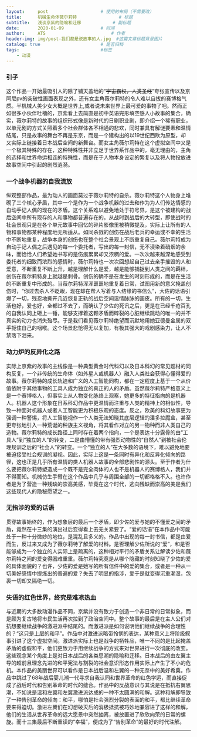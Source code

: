 ```yaml
---
layout:     post   				    # 使用的布局（不需要改）
title:      机械生命体薇尔莉特			     # 标题 
subtitle:   浅谈京紫的隐喻和迁移            # 副标题
date:       2020-01-09 			    # 时间
author:     ATS 						# 作者
header-img: img/post-我们都是说故事的人.jpg 	#这篇文章标题背景图片
catalog: true 						# 是否归档
tags:								#标签
    - 动漫
---
```


### 引子

  这个作品一开始最吸引人的除了铺天盖地的“~~宇宙霸权，人类圣经~~”夸张宣传以及京阿尼pv的突破性画面表现之外，还有女主角薇尔莉特的令人难以自拔的赛博格气质。半机械人美少女大概是世界上,或者说未来世界上最可爱的事物了吧。然而正如很多小伙伴吐槽的，京紫看上去简直是初中英语完形填空感人小故事的集合，确实，薇尔莉特的故事的组织形式像是新时代的日剧职业剧，即介绍一个稀有职业，以单元剧的方式关照着多个社会群体各不相通的悲欢，同时兼具有解谜要素和温情结尾，只是故事的舞台不再是东京，而是一个建构出的以19世纪西欧为原型，却又实际上链接着日本战后空间的新舞台。而女主角薇尔莉特在这个虚拟空间中又是一个极其特殊的存在，这种特殊性并非立足于世界系作品中的，毫无理由的，主角的选择和世界命运相连的特殊性，而是在于人物本身设定的繁复以及将人物投放进故事空间中引起的剧烈涟漪。



### 一个战争机器的自我流放

  纵观整部作品，最为动人的画面莫过于薇尔莉特的自杀。薇尔莉特这个人物身上堆砌了三个核心矛盾，其中一个是作为一个战争机器的过去和作为为人们传达情感的自动手记人偶的现在的矛盾。这个关系难以避免地处于符号界，是这个被建构的战后空间中所有现存的人和事物都普遍存在的。从战时到战后的大转型，即使战时的社会景观只是在各个单元故事中回忆的碎片影像里被稍微提及，实际上让所有的人物和事物都某种程度地无所适从。如同杀戮的创伤在战后老兵的幸运或不幸的生活中不断地重复，战争本身的创伤也在整个社会景观上不断重复自己。薇尔莉特成为自动手记人偶之后遇见的每一个委托者，写出的每一封信，无不浸染着硝烟的余味，而恰恰人们希望她书写的是伤痕累累却又浓稠的爱。一次次越来越深地感受到委托者的细致而浓烈的感情时，薇尔莉特也一次次回想起自己过去亲手摧毁的人和爱意，不断重复不断上升，越是理解什么是爱，越是能够捕捉到人类之间的羁绊，创伤在薇尔莉特身上就越是刺骨。创伤的确不是在发生的时刻形成的，而是在生活的不断重复中形成的。当薇尔莉特浑浑噩噩地重复着日常，试图用新的意义掩盖创伤时，“你过去杀人不眨眼，现在却在帮人写着与人结缘的书信么”，大佐的话语引爆了一切，残忍地撕开几近恢复正轨的战后空间温情脉脉的画皮。所有的一切，生活也好，爱也好，全都过不去了，而确认了少佐的死讯之后，更是在已经千疮百孔的自我认同上砸上一锤，能够支撑着这颗矛盾而碎裂的心脏继续跳动的唯一的并不真实的动力也消失殆尽。于是我们看见薇尔莉特绝望而沉默地用她亚德曼金属的双手扼住自己的咽喉。这个场景悲怆得无以复加，有极其强大的戏剧感染力，让人不禁落下泪来。

### 动力炉的反异化之路

  实际上京紫的故事的主线像是一种典型黄金时代科幻以及日本科幻的常见题材的同构反复，一个非传统的生命体（如外星人或机器人）融入人类社会获得心懂得爱的故事。薇尔莉特的成长轨迹和广义的人工智能同构，都在一定程度上基于一个从价值依附于其他事物的工具人成为独立的真正的人的矛盾。虽然薇尔莉特严格意义上是一个赛博格人，但事实上从人物变化脉络上观察，她更多的特征指向的是机器人。机器人这个形象在日系科幻作品中更温情而注重与人类的精神上的相似性，导致一种面对机器人或者人工智能更为积极乐观的态度。反之，欧美的科幻故事更为强调一种警惕，将人工智能视作一个人类无法知晓其底层逻辑的潘多拉魔盒，甚至更夸张地引入一种荒诞的种族主义视角，将其看作对立的另一物种而非人类自己的造物。薇尔莉特的成长路径上同时存在着两个指向，一个是表达十分露骨的由“工具人”到“独立的人”的转变，二是由懵懂的带有强烈动物性的“自然人”到被社会伦理规训之后的“社会人”的转变。一个“独立的人”在大多数的语境下，难以避免地要被迫接受社会规训的凝视。因此，实际上这是一条同时有异化和反异化倾向的路径，这也正是几乎所有温情的类人机器人故事的全部悲剧性的源头。至于作者为什么要把薇尔莉特塑造成一个既不是完全肉体的人也不是机器人的赛博格人，我们并不得而知。机械仿生手臂在这个作品中几乎与周围全部的一切都格格不入。也许作者是为了营造一种残缺的崇高美感，毕竟在这个时代，逃向残缺而崇高的美是我们这些现代人的隐秘愿望之一。

### 无指涉的爱的话语

  贯穿故事始终的，作为想象层的最后一个矛盾，即少佐的爱与她的不懂爱之间的矛盾，竟然在十三集的演出过后变得看上去无关紧要了。“爱的话语”在本作品中可能处于一种十分微妙的地位，是混乱且多义的。作品中出现的每一封书信，都是由爱而生，反过来又成为了薇尔莉特了解爱的材料。是否理解少佐所说的“爱”，和是否能够成为一个独立的人实际上是疏离的，这种相对平行的矛盾关系让解读少佐和薇尔莉特之间的爱变得困难重重。薇尔莉特究竟是从哪个隐藏的时刻知晓了少佐的爱的具体面貌的？也许，少佐的爱是她写的所有信件中的爱的集合，或者是一种从一切美好感情中提炼出的普遍的爱？失去了明显的指涉，爱于是就变得沉重潮湿，包裹一切却又隔绝一切。

### 失语的红色世界，终究是难凉热血

  与近期的大多数动漫作品不同，京紫并没有致力于创造一个非日常的日常拟象，而是颇为复古地将市民生活再次拉到了政治空间中。整个故事的最后是在主人公们对抗想要继续战争的激进派中结尾的。而激进派是如何说明他们继续战争的合理性的？“这只是上层的和平”。作品中对激进派略带怜悯的表达，某种意义上将阶级叙事引进了这个虚拟空间。激进派实际上也是战争的牺牲品，唯一不同的是比起掩盖矛盾的虚假和平，他们更致力于用继续战争的方式来对世界进行一次彻底的改变。这些观念某个角度上是对日本战后的各类思潮的隐喻和迁移。日本战后的由左翼主导的超前且理念先进的和平宪法与割裂的社会意识形态作用实际上产生了不小的危机。本作品的美丽世界可以看作是日本战后温和左翼的一种无奈中的美好希冀。作品中跳过了68年战后婴儿潮一代寻求自我认同和世界革命的红色学运，而直接促成了战后时代和告别革命的时代的缝合。作品中的反战意识与其说是在抵抗右翼思潮，不如说是温和左翼和左翼激进派达成的一种不太圆满的和解。这种和解即导致了一种告别革命的倾向：和平，哪怕是社会强烈分裂的表面的和平，都比继续革命要来得迫切。激进左翼们在幻想破灭后的消极抵抗被巧妙地兼容进了这样的和解，他们的生活从世界革命的远大愿景中突然抽离，被放置进了欣欣向荣的日常的螺旋。而十三集最后不断重读的“幸福”，便成为了“告别革命”的最好的时代注解。


---

>
